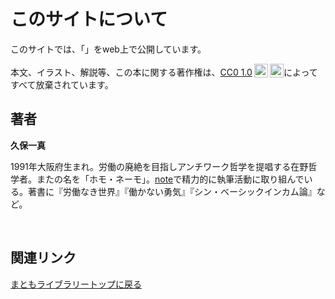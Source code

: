 # このサイトについて

このサイトでは、「」をweb上で公開しています。

<p xmlns:cc="http://creativecommons.org/ns#" >本文、イラスト、解説等、この本に関する著作権は、<a href="https://creativecommons.org/publicdomain/zero/1.0/deed.ja" target="_blank" rel="license noopener noreferrer" style="display:inline-block;">CC0 1.0<img style="height:22px!important;margin-left:3px;vertical-align:text-bottom;" src="https://mirrors.creativecommons.org/presskit/icons/cc.svg?ref=chooser-v1" alt=""><img style="height:22px!important;margin-left:3px;vertical-align:text-bottom;" src="https://mirrors.creativecommons.org/presskit/icons/zero.svg?ref=chooser-v1" alt=""></a>によってすべて放棄されています。</p>

## 著者

**久保一真**

1991年大阪府生まれ。労働の廃絶を目指しアンチワーク哲学を提唱する在野哲学者。またの名を「ホモ・ネーモ」。[note](https://note.com/kaduma)で精力的に執筆活動に取り組んでいる。著書に『労働なき世界』『働かない勇気』『シン・ベーシックインカム論』など。

<!-- Font Awesome CSS -->
<link rel='stylesheet' href='https://cdnjs.cloudflare.com/ajax/libs/font-awesome/6.7.2/css/all.min.css'>

<a href="https://matomo-shobo.com/" class="fa-solid fa-house" style="font-size:23px"></a>&nbsp;
<a href="https://x.com/NEMO_YOKAISM" class="fa-brands fa-x-twitter" style="font-size:24px"></a>&nbsp;
<a href="https://www.youtube.com/channel/UCGVYl0sr85BIGMq-Izf5UBg" class="fa-brands fa-youtube" style="font-size:24px"></a>&nbsp;

## 関連リンク

[まともライブラリートップに戻る](https://kuromedayo.github.io/matomo-library/)
